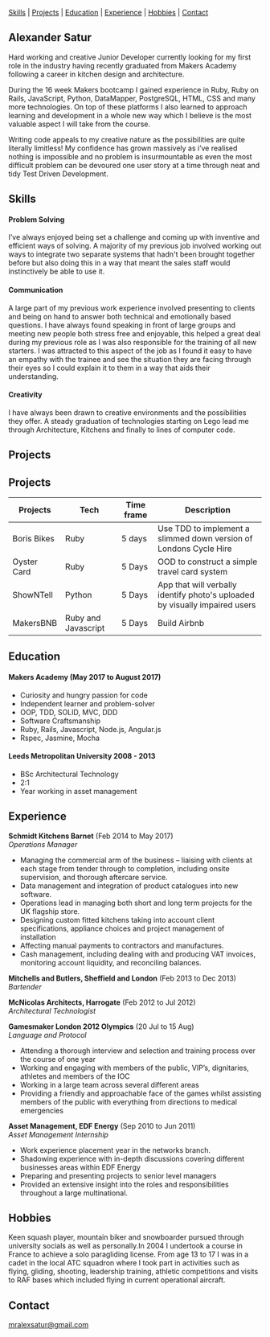 [Skills](#skills) | [Projects](#projects) | [Education](#education) | [Experience](#experience) | [Hobbies](#hobbies) | [Contact](#contact)

## Alexander Satur

Hard working and creative Junior Developer currently looking for my first role in the industry having recently graduated from Makers Academy following a career in kitchen design and architecture.

During the 16 week Makers bootcamp I gained experience in Ruby, Ruby on Rails, JavaScript, Python, DataMapper, PostgreSQL, HTML, CSS and many more technologies. On top of these platforms I also learned to approach learning and development in a whole new way which I believe is the most valuable aspect I will take from the course.

Writing code appeals to my creative nature as the possibilities are quite literally limitless! My confidence has grown massively as i’ve realised nothing is impossible and no problem is insurmountable as even the most difficult problem can be devoured one user story at a time through neat and tidy Test Driven Development. 


## Skills

#### Problem Solving

I’ve always enjoyed being set a challenge and coming up with inventive and efficient ways of solving. A majority of my previous job involved working out ways to integrate two separate systems that hadn't been brought together before but also doing this in a way that meant the sales staff would instinctively be able to use it.

#### Communication

A large part of my previous work experience involved presenting to clients and being on hand to answer both technical and emotionally based questions. I have always found speaking in front of large groups and meeting new people both stress free and enjoyable, this helped a great deal during my previous role as I was also responsible for the training of all new starters. I was attracted to this aspect of the job as I found it easy to have an empathy with the trainee and see the situation they are facing through their eyes so I could explain it to them in a way that aids their understanding.

#### Creativity

I have always been drawn to creative environments and the possibilities they offer. A steady graduation of technologies starting on Lego lead me through Architecture, Kitchens and finally to lines of computer code. 

## Projects

## Projects

| Projects  | Tech  | Time frame  | Description  |
| --- | --- | --- | --- |
| Boris Bikes | Ruby  | 5 days | Use TDD to implement a slimmed down version of Londons Cycle Hire |
| Oyster Card | Ruby | 5 Days | OOD to construct a simple travel card system |
| ShowNTell | Python | 5 Days | App that will verbally identify photo's uploaded by visually impaired users |
| MakersBNB | Ruby and Javascript | 5 Days | Build Airbnb



## Education

#### Makers Academy (May 2017 to August 2017)

- Curiosity and hungry passion for code
- Independent learner and problem-solver
- OOP, TDD, SOLID, MVC, DDD
- Software Craftsmanship
- Ruby, Rails, Javascript, Node.js, Angular.js
- Rspec, Jasmine, Mocha

#### Leeds Metropolitan University	2008 - 2013

- BSc Architectural Technology
- 2:1
- Year working in asset management

## Experience

**Schmidt Kitchens Barnet** (Feb 2014 to May 2017)    
*Operations Manager*
- Managing the commercial arm of the business – liaising with clients at each stage from tender through to completion, including onsite supervision, and thorough aftercare service.
- Data management and integration of product catalogues into new software.
- Operations lead in managing both short and long term projects for the UK flagship store.
- Designing custom fitted kitchens taking into account client specifications, appliance choices and project management of installation
- Affecting manual payments to contractors and manufactures.
- Cash management, including dealing with and producing VAT invoices, monitoring account liquidity, and reconciling balances.

**Mitchells and Butlers, Sheffield and London** (Feb 2013 to Dec 2013)   
*Bartender*

**McNicolas Architects, Harrogate** (Feb 2012 to Jul 2012)   
*Architectural Technologist*

**Gamesmaker London 2012 Olympics** (20 Jul to 15 Aug)   
*Language and Protocol*
- Attending a thorough interview and selection and training process over the course of one year
- Working and engaging with members of the public, VIP’s, dignitaries, athletes and members of the IOC
- Working in a large team across several different areas
- Providing a friendly and approachable face of the games whilst assisting members of the public with everything from directions to medical emergencies

**Asset Management, EDF Energy** (Sep 2010 to Jun 2011)   
*Asset Management Internship*
- Work experience placement year in the networks branch.
- Shadowing experience with in-depth discussions covering different businesses areas within EDF Energy
- Preparing and presenting projects to senior level managers
- Provided an extensive insight into the roles and responsibilities throughout a large multinational.


## Hobbies

Keen squash player, mountain biker and snowboarder pursued through university socials as well as personally.In 2004 I undertook a course in France to achieve a solo paragliding license.
From age 13 to 17 I was in a cadet in the local ATC squadron where I took part in activities such as flying, gliding, shooting, leadership training, athletic competitions and visits to RAF bases which included flying in current operational aircraft.


## Contact

mralexsatur@gmail.com
